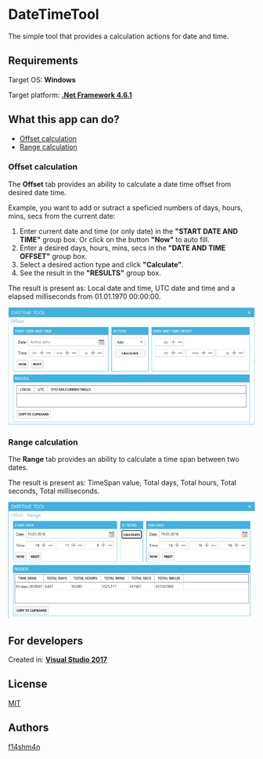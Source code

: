 ﻿# DateTimeTool

The simple tool that provides a calculation actions for date and time.

## Requirements

Target OS: **Windows**

Target platform: [**.Net Framework 4.6.1**](https://www.microsoft.com/net/download/Windows/run)

## What this app can do?

* [Offset calculation](#offest-calculation)
* [Range calculation](#range-calculation)

### Offset calculation

The **Offset** tab provides an ability to calculate a date time offset from desired date time.

Example, you want to add or sutract a speficied numbers of days, hours, mins, secs from the current date:

1) Enter current date and time (or only date) in the **"START DATE AND TIME"** group box. Or click on the button **"Now"** to auto fill.
2) Enter a desired days, hours, mins, secs in the **"DATE AND TIME OFFSET"** group box.
3) Select a desired action type and click **"Calculate"**.
4) See the result in the **"RESULTS"** group box.

The result is present as: Local date and time, UTC date and time and a elapsed milliseconds from 01.01.1970 00:00:00.

![Offest-tab](https://github.com/f14shm4n/DateTimeTool/blob/dev/DateTimeTool/Assets/Docs/dtt_offset.png)

### Range calculation

The **Range** tab provides an ability to calculate a time span between two dates.

The result is present as: TimeSpan value, Total days, Total hours, Total seconds, Total milliseconds.

![Offest-tab](https://github.com/f14shm4n/DateTimeTool/blob/dev/DateTimeTool/Assets/Docs/dtt_range.png)

## For developers

Created in: [**Visual Studio 2017**](https://www.visualstudio.com/downloads)

## License

[MIT](https://opensource.org/licenses/MIT)

## Authors

[f14shm4n](https://github.com/f14shm4n)


